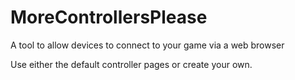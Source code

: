 MoreControllersPlease
=====================

A tool to allow devices to connect to your game via a web browser

Use either the default controller pages or create your own.

